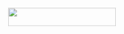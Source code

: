 <p align="center"><a href="https://dashboard.heroku.com/new?template=https://github.com/MyLoveMoon/pentesh"> <img src="https://img.shields.io/badge/%20%20-white?style=for-the-badge&logo=heroku" width="220" height="38.45"/></a></p>
